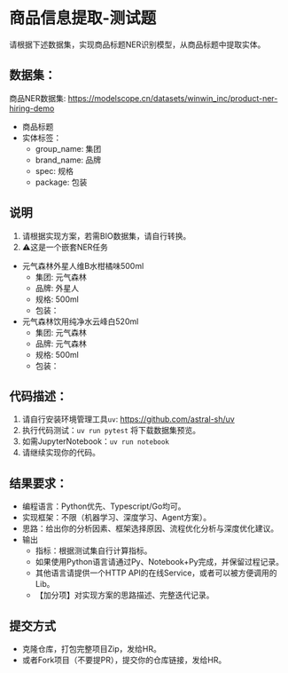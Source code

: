 # 商品信息提取-测试题

请根据下述数据集，实现商品标题NER识别模型，从商品标题中提取实体。

## 数据集：

商品NER数据集: https://modelscope.cn/datasets/winwin_inc/product-ner-hiring-demo

* 商品标题
* 实体标签：
    * group_name: 集团
    * brand_name: 品牌
    * spec: 规格
    * package: 包装

## 说明

1. 请根据实现方案，若需BIO数据集，请自行转换。
2. ⚠️这是一个嵌套NER任务

* 元气森林外星人维B水柑橘味500ml
    * 集团: 元气森林
    * 品牌: 外星人
    * 规格: 500ml
    * 包装：
* 元气森林饮用纯净水云峰白520ml
    * 集团: 元气森林
    * 品牌: 元气森林
    * 规格: 500ml
    * 包装：

## 代码描述：

1. 请自行安装环境管理工具`uv`: https://github.com/astral-sh/uv
2. 执行代码测试：`uv run pytest` 将下载数据集预览。
3. 如需JupyterNotebook：`uv run notebook`
4. 请继续实现你的代码。

## 结果要求：

* 编程语言：Python优先、Typescript/Go均可。
* 实现框架：不限（机器学习、深度学习、Agent方案）。
* 思路：给出你的分析因素、框架选择原因、流程优化分析与深度优化建议。
* 输出
    * 指标：根据测试集自行计算指标。
    * 如果使用Python语言请通过Py、Notebook+Py完成，并保留过程记录。
    * 其他语言请提供一个HTTP API的在线Service，或者可以被方便调用的Lib。
    * 【加分项】对实现方案的思路描述、完整迭代记录。

## 提交方式

* 克隆仓库，打包完整项目Zip，发给HR。
* 或者Fork项目（不要提PR），提交你的仓库链接，发给HR。